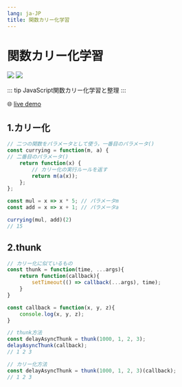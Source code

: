 ```yaml
---
lang: ja-JP
title: 関数カリー化学習
---
```


# 関数カリー化学習

![](https://img.shields.io/badge/-Typescript-9ca3af.svg?logo=typescript&style=popout-square)  ![](https://img.shields.io/badge/-Javascript-9ca3af.svg?logo=javascript&style=popout-square)



::: tip
JavaScript関数カリー化学習と整理
:::



🌐 [live demo](https://codepen.io/kensoz/pen/KKaJjpp)



## 1.カリー化

```js
// 二つの関数をパラメータとして使う，一番目のパラメータ()
const currying = function(m, a) {
// 二番目のパラメータ()
    return function(x) {
		// カリー化の実行ルールを返す
        return m(a(x));
    };
};

const mul = x => x * 5; // パラメータm
const add = x => x + 1; // パラメータa

currying(mul, add)(2)
// 15
```



## 2.thunk

```js
// カリー化に似ているもの
const thunk = function(time, ...args){
    return function(callback){
        setTimeout(() => callback(...args), time);
    }
}

const callback = function(x, y, z){
    console.log(x, y, z);
}

// thunk方法
const delayAsyncThunk = thunk(1000, 1, 2, 3);
delayAsyncThunk(callback);
// 1 2 3

// カリー化方法
const delayAsyncThunk = thunk(1000, 1, 2, 3)(callback);
// 1 2 3
```

